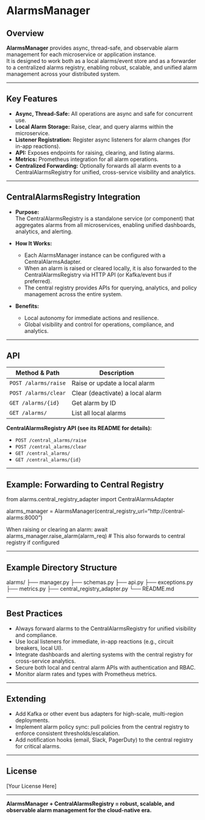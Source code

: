 # AlarmsManager

## Overview

**AlarmsManager** provides async, thread-safe, and observable alarm management for each microservice or application instance.  
It is designed to work both as a local alarms/event store and as a forwarder to a centralized alarms registry, enabling robust, scalable, and unified alarm management across your distributed system.

---

## Key Features

- **Async, Thread-Safe:** All operations are async and safe for concurrent use.
- **Local Alarm Storage:** Raise, clear, and query alarms within the microservice.
- **Listener Registration:** Register async listeners for alarm changes (for in-app reactions).
- **API:** Exposes endpoints for raising, clearing, and listing alarms.
- **Metrics:** Prometheus integration for all alarm operations.
- **Centralized Forwarding:** Optionally forwards all alarm events to a CentralAlarmsRegistry for unified, cross-service visibility and analytics.

---

## CentralAlarmsRegistry Integration

- **Purpose:**  
  The CentralAlarmsRegistry is a standalone service (or component) that aggregates alarms from all microservices, enabling unified dashboards, analytics, and alerting.

- **How It Works:**  
  - Each AlarmsManager instance can be configured with a CentralAlarmsAdapter.
  - When an alarm is raised or cleared locally, it is also forwarded to the CentralAlarmsRegistry via HTTP API (or Kafka/event bus if preferred).
  - The central registry provides APIs for querying, analytics, and policy management across the entire system.

- **Benefits:**  
  - Local autonomy for immediate actions and resilience.
  - Global visibility and control for operations, compliance, and analytics.

---

## API

| Method & Path         | Description                       |
|-----------------------|-----------------------------------|
| `POST /alarms/raise`  | Raise or update a local alarm     |
| `POST /alarms/clear`  | Clear (deactivate) a local alarm  |
| `GET /alarms/{id}`    | Get alarm by ID                   |
| `GET /alarms/`        | List all local alarms             |

**CentralAlarmsRegistry API (see its README for details):**
- `POST /central_alarms/raise`
- `POST /central_alarms/clear`
- `GET /central_alarms/`
- `GET /central_alarms/{id}`

---

## Example: Forwarding to Central Registry

from alarms.central_registry_adapter import CentralAlarmsAdapter

alarms_manager = AlarmsManager(central_registry_url=“http://central-alarms:8000”)

When raising or clearing an alarm:
await alarms_manager.raise_alarm(alarm_req)  # This also forwards to central registry if configured

---

## Example Directory Structure

alarms/
├── manager.py
├── schemas.py
├── api.py
├── exceptions.py
├── metrics.py
├── central_registry_adapter.py
└── README.md

---

## Best Practices

- Always forward alarms to the CentralAlarmsRegistry for unified visibility and compliance.
- Use local listeners for immediate, in-app reactions (e.g., circuit breakers, local UI).
- Integrate dashboards and alerting systems with the central registry for cross-service analytics.
- Secure both local and central alarm APIs with authentication and RBAC.
- Monitor alarm rates and types with Prometheus metrics.

---

## Extending

- Add Kafka or other event bus adapters for high-scale, multi-region deployments.
- Implement alarm policy sync: pull policies from the central registry to enforce consistent thresholds/escalation.
- Add notification hooks (email, Slack, PagerDuty) to the central registry for critical alarms.

---

## License

[Your License Here]

---

**AlarmsManager + CentralAlarmsRegistry = robust, scalable, and observable alarm management for the cloud-native era.**
